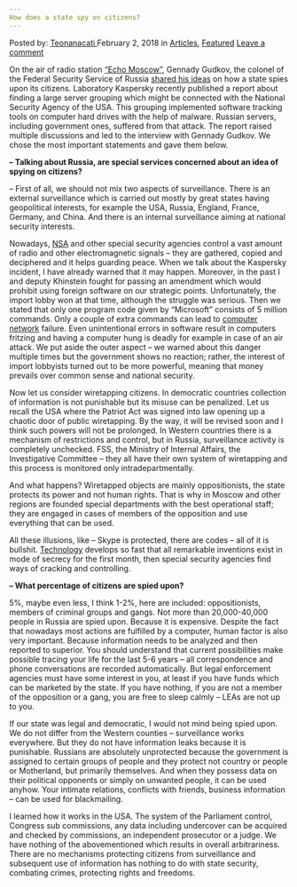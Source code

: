 ```yaml
---
How does a state spy on citizens?
---
```

<article class="post-listing post-24642 post type-post status-publish format-standard has-post-thumbnail hentry category-articles category-deepdot-news tag-citizens tag-spy tag-state">
<div class="post-inner">
<p class="post-meta">
<span>Posted by: <a href="https://www.deepdotweb.com/author/teonanacati/" title="">Teonanacati </a></span>
<span>February 2, 2018</span>
<span>in <a href="https://www.deepdotweb.com/category/articles/" rel="category tag">Articles</a>, <a href="https://www.deepdotweb.com/category/deepdot-news/" rel="category tag">Featured</a></span>
<span><a href="https://www.deepdotweb.com/2018/02/02/state-spy-citizens/#respond">Leave a comment</a></span>
</p>
<div class="clear"></div>
<div class="entry">
<p>On the air of radio station <a href="https://echo.msk.ru/">&#8220;Echo Moscow&#8221;</a>, Gennady Gudkov, the colonel of the Federal Security Service of Russia <a href="https://echo.msk.ru/programs/oblozhka-1/1495052-echo/">shared his ideas</a> on how a state spies upon its citizens. Laboratory Kaspersky recently published a report about finding a large server grouping which might be connected with the National Security Agency of the USA. This grouping implemented software tracking tools on computer hard drives with the help of malware. Russian servers, including government ones, suffered from that attack. The report raised multiple discussions and led to the interview with Gennady Gudkov. We chose the most important statements and gave them below.</p>
<p><strong> &#8211; Talking about Russia, are special services concerned about an idea of spying on citizens?</strong></p>
<p>&#8211; First of all, we should not mix two aspects of surveillance. There is an external surveillance which is carried out mostly by great states having geopolitical interests, for example the USA, Russia, England, France, Germany, and China. And there is an internal surveillance aiming at national security interests.</p>
<p>Nowadays, <a href="https://www.deepdotweb.com/tag/nsa/">NSA</a> and other special security agencies control a vast amount of radio and other electromagnetic signals &#8211; they are gathered, copied and deciphered and it helps guarding peace. When we talk about the Kaspersky incident, I have already warned that it may happen. Moreover, in the past I and deputy Khinstein fought for passing an amendment which would prohibit using foreign software on our strategic points. Unfortunately, the import lobby won at that time, although the struggle was serious. Then we stated that only one program code given by &#8220;Microsoft&#8221; consists of 5 million commands. Only a couple of extra commands can lead to <a href="https://www.deepdotweb.com/tag/network/">computer network</a> failure. Even unintentional errors in software result in computers fritzing and having a computer hung is deadly for example in case of an air attack. We put aside the outer aspect &#8211; we warned about this danger multiple times but the government shows no reaction; rather, the interest of import lobbyists turned out to be more powerful, meaning that money prevails over common sense and national security.</p>
<p>Now let us consider wiretapping citizens. In democratic countries collection of information is not punishable but its misuse can be penalized. Let us recall the USA where the Patriot Act was signed into law opening up a chaotic door of public wiretapping. By the way, it will be revised soon and I think such powers will not be prolonged. In Western countries there is a mechanism of restrictions and control, but in Russia, surveillance activity is completely unchecked. FSS, the Ministry of Internal Affairs, the Investigative Committee &#8211; they all have their own system of wiretapping and this process is monitored only intradepartmentally.</p>
<p>And what happens? Wiretapped objects are mainly oppositionists, the state protects its power and not human rights. That is why in Moscow and other regions are founded special departments with the best operational staff; they are engaged in cases of members of the opposition and use everything that can be used.</p>
<p>All these illusions, like &#8211; Skype is protected, there are codes &#8211; all of it is bullshit. <a href="https://www.deepdotweb.com/2017/06/07/utilizing-blockchain-technology-maximize-security-certificate-authorities/">Technology</a> develops so fast that all remarkable inventions exist in mode of secrecy for the first month, then special security agencies find ways of cracking and controlling.</p>
<p><strong>&#8211; What percentage of citizens are spied upon?</strong></p>
<p><a id="post-24642-_gjdgxs"></a> 5%, maybe even less, I think 1-2%, here are included: oppositionists, members of criminal groups and gangs. Not more than 20,000-40,000 people in Russia are spied upon. Because it is expensive. Despite the fact that nowadays most actions are fulfilled by a computer, human factor is also very important. Because information needs to be analyzed and then reported to superior. You should understand that current possibilities make possible tracing your life for the last 5-6 years &#8211; all correspondence and phone conversations are recorded automatically. But legal enforcement agencies must have some interest in you, at least if you have funds which can be marketed by the state. If you have nothing, if you are not a member of the opposition or a gang, you are free to sleep calmly &#8211; LEAs are not up to you.</p>
<p>If our state was legal and democratic, I would not mind being spied upon. We do not differ from the Western counties &#8211; surveillance works everywhere. But they do not have information leaks because it is punishable. Russians are absolutely unprotected because the government is assigned to certain groups of people and they protect not country or people or Motherland, but primarily themselves. And when they possess data on their political opponents or simply on unwanted people, it can be used anyhow. Your intimate relations, conflicts with friends, business information &#8211; can be used for blackmailing.</p>
<p>I learned how it works in the USA. The system of the Parliament control, Congress sub commissions, any data including undercover can be acquired and checked by commissions, an independent prosecutor or a judge. We have nothing of the abovementioned which results in overall arbitrariness. There are no mechanisms protecting citizens from surveillance and subsequent use of information has nothing to do with state security, combating crimes, protecting rights and freedoms.</p>
</div>
<span style="display:none"><a href="https://www.deepdotweb.com/tag/citizens/" rel="tag">citizens</a> <a href="https://www.deepdotweb.com/tag/spy/" rel="tag">spy</a> <a href="https://www.deepdotweb.com/tag/state/" rel="tag">state</a></span> <span style="display:none" class="updated">2018-02-02</span>
<div style="display:none" class="vcard author" itemprop="author" itemscope itemtype="http://schema.org/Person"><strong class="fn" itemprop="name"><a href="https://www.deepdotweb.com/author/teonanacati/" title="Posts by Teonanacati" rel="author">Teonanacati</a></strong></div>
    
</div>
</article>

